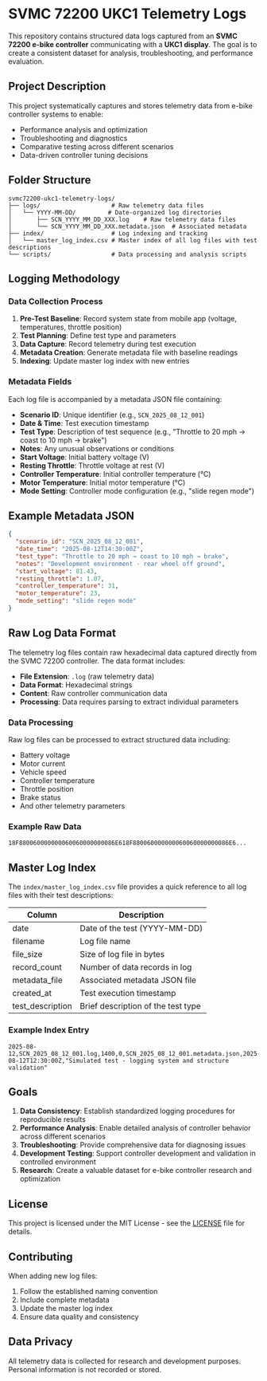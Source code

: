 # SVMC 72200 UKC1 Telemetry Logs

This repository contains structured data logs captured from an **SVMC 72200 e-bike controller** communicating with a **UKC1 display**. The goal is to create a consistent dataset for analysis, troubleshooting, and performance evaluation.

## Project Description

This project systematically captures and stores telemetry data from e-bike controller systems to enable:
- Performance analysis and optimization
- Troubleshooting and diagnostics
- Comparative testing across different scenarios
- Data-driven controller tuning decisions

## Folder Structure

```
svmc72200-ukc1-telemetry-logs/
├── logs/                    # Raw telemetry data files
│   └── YYYY-MM-DD/         # Date-organized log directories
│       ├── SCN_YYYY_MM_DD_XXX.log    # Raw telemetry data files
│       └── SCN_YYYY_MM_DD_XXX.metadata.json  # Associated metadata
├── index/                   # Log indexing and tracking
│   └── master_log_index.csv # Master index of all log files with test descriptions
└── scripts/                 # Data processing and analysis scripts
```

## Logging Methodology

### Data Collection Process
1. **Pre-Test Baseline**: Record system state from mobile app (voltage, temperatures, throttle position)
2. **Test Planning**: Define test type and parameters
3. **Data Capture**: Record telemetry during test execution
4. **Metadata Creation**: Generate metadata file with baseline readings
5. **Indexing**: Update master log index with new entries

### Metadata Fields

Each log file is accompanied by a metadata JSON file containing:

- **Scenario ID**: Unique identifier (e.g., `SCN_2025_08_12_001`)
- **Date & Time**: Test execution timestamp
- **Test Type**: Description of test sequence (e.g., "Throttle to 20 mph → coast to 10 mph → brake")
- **Notes**: Any unusual observations or conditions
- **Start Voltage**: Initial battery voltage (V)
- **Resting Throttle**: Throttle voltage at rest (V)
- **Controller Temperature**: Initial controller temperature (°C)
- **Motor Temperature**: Initial motor temperature (°C)
- **Mode Setting**: Controller mode configuration (e.g., "slide regen mode")

## Example Metadata JSON

```json
{
  "scenario_id": "SCN_2025_08_12_001",
  "date_time": "2025-08-12T14:30:00Z",
  "test_type": "Throttle to 20 mph → coast to 10 mph → brake",
  "notes": "Development environment - rear wheel off ground",
  "start_voltage": 81.43,
  "resting_throttle": 1.07,
  "controller_temperature": 31,
  "motor_temperature": 23,
  "mode_setting": "slide regen mode"
}
```

## Raw Log Data Format

The telemetry log files contain raw hexadecimal data captured directly from the SVMC 72200 controller. The data format includes:

- **File Extension**: `.log` (raw telemetry data)
- **Data Format**: Hexadecimal strings
- **Content**: Raw controller communication data
- **Processing**: Data requires parsing to extract individual parameters

### Data Processing
Raw log files can be processed to extract structured data including:
- Battery voltage
- Motor current
- Vehicle speed
- Controller temperature
- Throttle position
- Brake status
- And other telemetry parameters

### Example Raw Data
```
18F880060000000060060000000086E618F880060000000060060000000086E6...
```

## Master Log Index

The `index/master_log_index.csv` file provides a quick reference to all log files with their test descriptions:

| Column | Description |
|--------|-------------|
| date | Date of the test (YYYY-MM-DD) |
| filename | Log file name |
| file_size | Size of log file in bytes |
| record_count | Number of data records in log |
| metadata_file | Associated metadata JSON file |
| created_at | Test execution timestamp |
| test_description | Brief description of the test type |

### Example Index Entry
```
2025-08-12,SCN_2025_08_12_001.log,1400,0,SCN_2025_08_12_001.metadata.json,2025-08-12T12:30:00Z,"Simulated test - logging system and structure validation"
```

## Goals

1. **Data Consistency**: Establish standardized logging procedures for reproducible results
2. **Performance Analysis**: Enable detailed analysis of controller behavior across different scenarios
3. **Troubleshooting**: Provide comprehensive data for diagnosing issues
4. **Development Testing**: Support controller development and validation in controlled environment
5. **Research**: Create a valuable dataset for e-bike controller research and optimization

## License

This project is licensed under the MIT License - see the [LICENSE](LICENSE) file for details.

## Contributing

When adding new log files:
1. Follow the established naming convention
2. Include complete metadata
3. Update the master log index
4. Ensure data quality and consistency

## Data Privacy

All telemetry data is collected for research and development purposes. Personal information is not recorded or stored.
